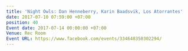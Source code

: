 ```yaml
---
title: 'Night Owls: Dan Henneberry, Karin Baadsvik, Los Atorrantes'
date: 2017-07-10 07:59:00 +07:00
position: 40
Event date: 2017-07-14 00:00:00 +07:00
Venue: Rec Room
Event URL: https://www.facebook.com/events/334648350302294/
---
```


